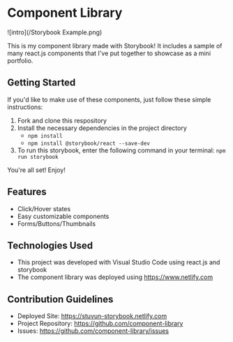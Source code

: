 # Component Library

![intro](/Storybook Example.png)

This is my component library made with Storybook! It includes a sample of many react.js components that I've put together to showcase as a mini portfolio.

## Getting Started

If you'd like to make use of these components, just follow these simple instructions:

1. Fork and clone this respository
2. Install the necessary dependencies in the project directory
    * `npm install`
    * `npm install @storybook/react --save-dev`
3. To run this storybook, enter the following command in your terminal: `npm run storybook`

You're all set! Enjoy!

## Features

* Click/Hover states
* Easy customizable components
* Forms/Buttons/Thumbnails

## Technologies Used

* This project was developed with Visual Studio Code using react.js and storybook
* The component library was deployed using https://www.netlify.com

## Contribution Guidelines

* Deployed Site: https://stuvun-storybook.netlify.com
* Project Repository: https://github.com/component-library
* Issues: https://github.com/component-library/issues
